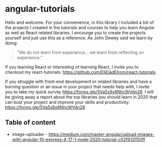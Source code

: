 # angular-tutorials

Hello and welcome. For your convenience, in this library I included a list of the projects I created in the tutorials and courses to help you learn Angular as well as React related libraries. I encourge you to create the projects yourself and just use this as a reference.  As John Dewey said we learn by doing:
> “We do not learn from experience... we learn from reflecting on experience.” 

If you learning React or interesting of learning React, I invite you to checkout my react-tutorials: https://github.com/EliEladElrom/react-tutorials.

If you struggle with front-end development or related libraries and have a burning question or an issue in your project that needs help with, I invite you to take my quick survey https://forms.gle/5Va5s9x6NhcWVdn28. I will be giving away a report about the top libraries you should learn in 2020 that can bust your project and improve your skills and productivity: https://forms.gle/5Va5s9x6NhcWVdn28

Table of content
----------------

* image-uploader - https://medium.com/master-angular/upload-images-with-angular-10-express-4-17-1-node-2020-tutorial-c02f932f50ff